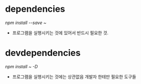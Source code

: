 # dependencies 

*npm install --save ~*
* 프로그램을 실행시키는 것에 있어서 반드시 필요한 것.

# devdependencies

*npm install ~ -D*
* 프로그램을 실행시키는 것에는 상관없음 개발자 한테만 필요한 도구들